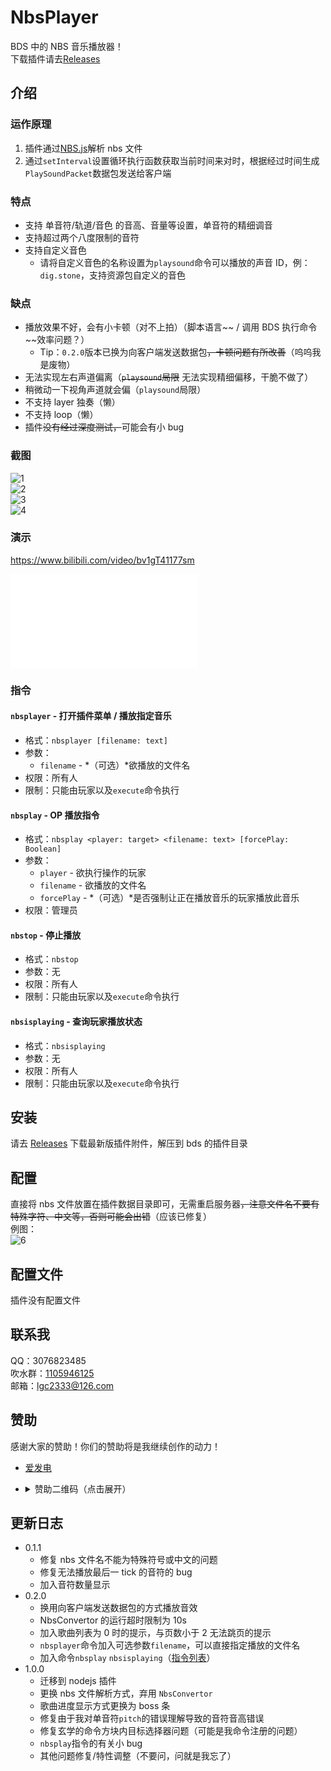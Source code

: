<!-- markdownlint-disable MD033 -->

# NbsPlayer

BDS 中的 NBS 音乐播放器！  
下载插件请去[Releases](https://github.com/lgc2333/LLSEPlugins/releases)

## 介绍

### 运作原理

1. 插件通过[NBS.js](https://github.com/Encode42/NBS.js)解析 nbs 文件
2. 通过`setInterval`设置循环执行函数获取当前时间来对时，根据经过时间生成`PlaySoundPacket`数据包发送给客户端

### 特点

- 支持 单音符/轨道/音色 的音高、音量等设置，单音符的精细调音
- 支持超过两个八度限制的音符
- 支持自定义音色
  - 请将自定义音色的名称设置为`playsound`命令可以播放的声音 ID，例：`dig.stone`，支持资源包自定义的音色

### 缺点

- 播放效果不好，会有小卡顿（对不上拍）（脚本语言~~ / 调用 BDS 执行命令~~效率问题？）
  - Tip：`0.2.0`版本已换为向客户端发送数据包~~，卡顿问题有所改善~~（呜呜我是废物）
- 无法实现左右声道偏离（~~`playsound`局限~~ 无法实现精细偏移，干脆不做了）
- 稍微动一下视角声道就会偏（`playsound`局限）
- 不支持 layer 独奏（懒）
- 不支持 loop（懒）
- 插件~~没有经过深度测试，~~可能会有小 bug

### 截图

![1](readme/1.png)  
![2](readme/2.png)  
![3](readme/3.png)  
![4](readme/4.png)

### 演示

<https://www.bilibili.com/video/bv1gT41177sm>

<iframe src="//player.bilibili.com/player.html?aid=471512773&bvid=BV1gT41177sm&cid=789620051&page=1" scrolling="no" border="0" frameborder="no" framespacing="0" allowfullscreen="true"> </iframe>

### 指令

#### `nbsplayer` - 打开插件菜单 / 播放指定音乐

- 格式：`nbsplayer [filename: text]`
- 参数：
  - `filename` - *（可选）*欲播放的文件名
- 权限：所有人
- 限制：只能由玩家以及`execute`命令执行

#### `nbsplay` - OP 播放指令

- 格式：`nbsplay <player: target> <filename: text> [forcePlay: Boolean]`
- 参数：
  - `player` - 欲执行操作的玩家
  - `filename` - 欲播放的文件名
  - `forcePlay` - *（可选）*是否强制让正在播放音乐的玩家播放此音乐
- 权限：管理员

#### `nbstop` - 停止播放

- 格式：`nbstop`
- 参数：无
- 权限：所有人
- 限制：只能由玩家以及`execute`命令执行

#### `nbsisplaying` - 查询玩家播放状态

- 格式：`nbsisplaying`
- 参数：无
- 权限：所有人
- 限制：只能由玩家以及`execute`命令执行

## 安装

请去 [Releases](https://github.com/lgc2333/LLSEPlugins/releases) 下载最新版插件附件，解压到 bds 的插件目录

## 配置

直接将 nbs 文件放置在插件数据目录即可，无需重启服务器~~，注意文件名不要有特殊字符、中文等，否则可能会出错~~（应该已修复）  
例图：  
![6](readme/6.png)

## 配置文件

插件没有配置文件

## 联系我

QQ：3076823485  
吹水群：[1105946125](https://jq.qq.com/?_wv=1027&k=Z3n1MpEp)  
邮箱：<lgc2333@126.com>

## 赞助

感谢大家的赞助！你们的赞助将是我继续创作的动力！

- [爱发电](https://afdian.net/@lgc2333)
- <details>
    <summary>赞助二维码（点击展开）</summary>

  ![讨饭](https://raw.githubusercontents.com/lgc2333/ShigureBotMenu/master/src/imgs/sponsor.png)

  </details>

## 更新日志

- 0.1.1
  - 修复 nbs 文件名不能为特殊符号或中文的问题
  - 修复无法播放最后一 tick 的音符的 bug
  - 加入音符数量显示
- 0.2.0
  - 换用向客户端发送数据包的方式播放音效
  - NbsConvertor 的运行超时限制为 10s
  - 加入歌曲列表为 0 时的提示，与页数小于 2 无法跳页的提示
  - `nbsplayer`命令加入可选参数`filename`，可以直接指定播放的文件名
  - 加入命令`nbsplay` `nbsisplaying`（[指令列表](#指令)）
- 1.0.0
  - 迁移到 nodejs 插件
  - 更换 nbs 文件解析方式，弃用 `NbsConvertor`
  - 歌曲进度显示方式更换为 boss 条
  - 修复由于我对单音符`pitch`的错误理解导致的音符音高错误
  - 修复玄学的命令方块内目标选择器问题（可能是我命令注册的问题）
  - `nbsplay`指令的有关小 bug
  - 其他问题修复/特性调整（不要问，问就是我忘了）
